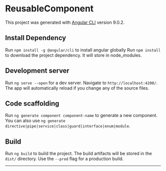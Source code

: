 # ReusableComponent

This project was generated with [Angular CLI](https://github.com/angular/angular-cli) version 9.0.2.


## Install Dependency
Run  `npm install -g @angular/cli` to install angular globally
Run `npm install` to download  the project dependency. It will store in node_modules.

## Development server

Run `ng serve --open` for a dev server. Navigate to `http://localhost:4200/`. The app will automatically reload if you change any of the source files.

## Code scaffolding

Run `ng generate component component-name` to generate a new component. You can also use `ng generate directive|pipe|service|class|guard|interface|enum|module`.


## Build

Run `ng build` to build the project. The build artifacts will be stored in the `dist/` directory. Use the `--prod` flag for a production build.

____
